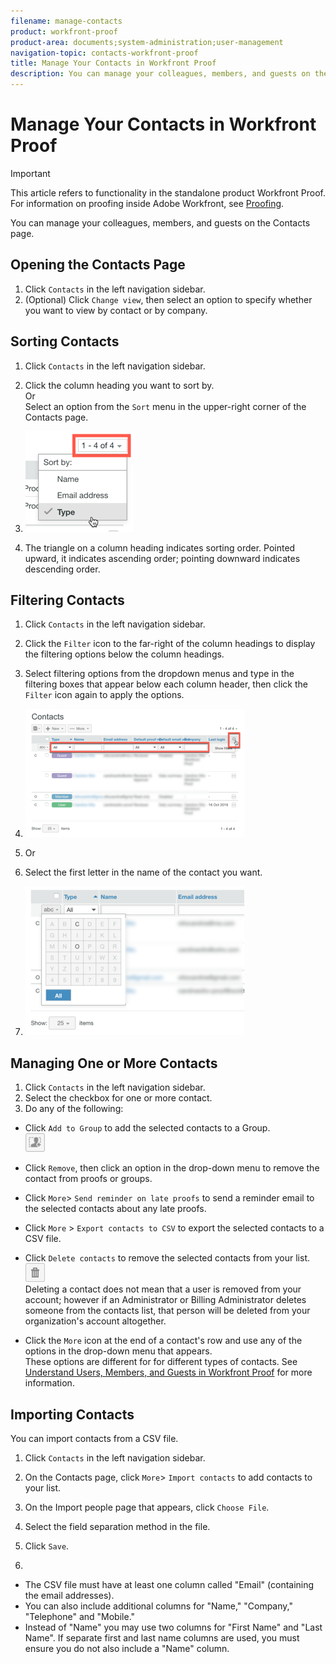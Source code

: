 ```yaml
---
filename: manage-contacts
product: workfront-proof
product-area: documents;system-administration;user-management
navigation-topic: contacts-workfront-proof
title: Manage Your Contacts in Workfront Proof
description: You can manage your colleagues, members, and guests on the Contacts page.
---
```


# Manage Your Contacts in Workfront Proof

>[!IMPORTANT]
>
>This article refers to functionality in the standalone product Workfront Proof. For information on proofing inside Adobe Workfront, see [Proofing](../../../review-and-approve-work/proofing/proofing.md).

You can manage your colleagues, members, and guests on the Contacts page.

## Opening the Contacts Page

1. Click `Contacts` in the left navigation sidebar.
1. (Optional) Click `Change view`, then select an option to specify whether you want to view by contact or by company.

## Sorting Contacts

1. Click `Contacts` in the left navigation sidebar.
1. Click the column heading you want to sort by.  
   Or  
   Select an option from the `Sort` menu in the upper-right corner of the Contacts page.

1. ![Contacts_page-Sort_menu.png](assets/contacts-page-sort-menu.png)

1. The triangle on a column heading indicates sorting order. Pointed upward, it indicates ascending order; pointing downward indicates descending order.

## Filtering Contacts

1. Click `Contacts` in the left navigation sidebar.
1. Click the  `Filter`&nbsp;icon&nbsp;to the far-right of the column headings to display the filtering options below the column headings.
1. Select filtering options from the dropdown menus and type in the filtering boxes that appear below each column header, then click the  `Filter`&nbsp;icon again to apply the options.
1. ![Contacts_page-Filtering_options.png](assets/contacts-page-filtering-options-350x205.png)

1. Or
1. Select the first letter in the name of the contact you want.  
1. ![Contacts_page-filtering_by_letter.png](assets/contacts-page-filtering-by-letter-350x238.png)

## Managing One or More Contacts

1. Click `Contacts` in the left navigation sidebar.
1. Select the checkbox for one or more contact.
1. Do any of the following:

  * Click `Add to Group` to add the selected contacts to a Group.  
    ![Add_to_Group_btn.png](assets/add-to-group-btn.png)

  * Click `Remove`, then click an option in the drop-down menu to remove the contact from proofs or groups.
  * Click `More`>  `Send reminder on late proofs` to send a reminder email to the selected contacts about any late proofs.
  
  * Click `More` > `Export contacts to CSV` to export the selected contacts to a CSV file.
  
  * Click `Delete contacts` to remove the selected contacts from your list.  
    ![Trash_button.png](assets/trash-button.png)  
    Deleting a contact does not mean that a user is removed from your account; however if an Administrator or Billing Administrator deletes someone from the contacts list, that person will be deleted from your organization's account altogether.
  
  * Click the `More` icon at the end of a contact's row and use any of the options in the drop-down menu that appears.  
    These options are different for for different types of contacts. See [Understand Users, Members, and Guests in Workfront Proof](../../../workfront-proof/wp-mnguserscontacts/contacts/use-members-guests.md) for more information.

## Importing Contacts

You can import contacts from a CSV file.

1. Click `Contacts` in the left navigation sidebar.
1. On the Contacts page, click `More`> `Import contacts` to add contacts to your list.

1. On the Import people page that appears, click `Choose File`.
1. Select the field separation method in the file.
1. Click `Save`.
1.

  * The CSV file must have at least one column called "Email" (containing the email addresses).
  * You can also include additional columns for "Name," "Company," "Telephone" and "Mobile."
  * Instead of "Name" you may use two columns for "First Name" and "Last Name". If separate first and last name columns are used, you must ensure you do not also include a "Name" column.

